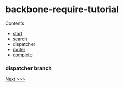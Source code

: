 backbone-require-tutorial
=========================

Contents

- [start](https://github.com/cormac/backbone-require-tutorial/tree/start) 
- [search](https://github.com/cormac/backbone-require-tutorial/tree/search)
- dispatcher
- [router](https://github.com/cormac/backbone-require-tutorial/tree/router)
- [complete](https://github.com/cormac/backbone-require-tutorial/tree/complete) 

### dispatcher branch

[Next >>>](https://github.com/cormac/backbone-require-tutorial/tree/router)
